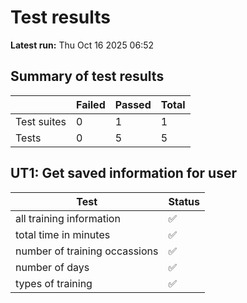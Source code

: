 # Test results

**Latest run:** Thu Oct 16 2025 06:52

## Summary of test results


|   | Failed | Passed | Total |
|---|--------|--------|-------|
| Test suites | 0 | 1 | 1 |
| Tests | 0 | 5 | 5 |


## UT1: Get saved information for user

| Test | Status |
|------|--------|
| all training information | ✅ |
| total time in minutes | ✅ |
| number of training occassions | ✅ |
| number of days | ✅ |
| types of training | ✅ |
